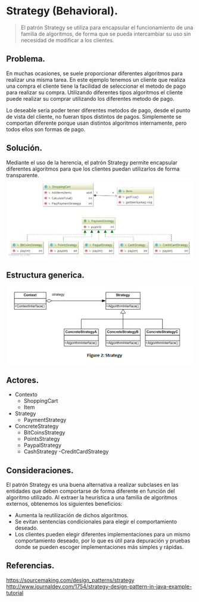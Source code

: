 # Strategy (Behavioral).
>El patrón Strategy se utiliza para encapsular el funcionamiento de una familia de algoritmos, de forma que se pueda intercambiar su uso sin necesidad de modificar a los
 clientes.

## Problema.
En muchas ocasiones, se suele proporcionar diferentes algoritmos para realizar una misma tarea.
En este ejemplo tenemos un cliente que realiza una compra el cliente tiene la facilidad de seleccionar el 
metodo de pago para realizar su compra. 
Utilizando diferentes tipos algoritmos el cliente puede realizar su comprar utilizando los diferentes metodo de pago.

Lo deseable sería poder tener diferentes metodos de pago, desde el punto de vista
del cliente, no fueran tipos distintos de pagos. Simplemente se comportan diferente
porque usan distintos algoritmos internamente, pero todos ellos son formas de pago.

## Solución.
Mediante el uso de la herencia, el patrón Strategy permite encapsular diferentes algoritmos para que los clientes puedan utilizarlos de forma transparente.
![Strategy Diagram](diagramaClases.png)

## Estructura generica.
![Strategy General Diagram](Strategy.png)

## Actores.
- Contexto
    - ShoppingCart
    - Item
- Strategy
    - PaymentStrategy
- ConcreteStrategy
    - BitCoinsStrategy
    - PointsStrategy
    - PaypalStrategy
    - CashStrategy
    -CreditCardStrategy


## Consideraciones.
El patrón Strategy es una buena alternativa a realizar subclases en
las entidades que deben comportarse de forma diferente en función del
algoritmo utilizado. Al extraer la heurística a una familia de algoritmos
externos, obtenemos los siguientes beneficios:
- Aumenta la reutilización de dichos algoritmos.
- Se evitan sentencias condicionales para elegir el comportamiento deseado.
- Los clientes pueden elegir diferentes implementaciones para un mismo comportamiento deseado, por lo que es útil para depuración y pruebas donde se pueden escoger implementaciones más simples y rápidas.

## Referencias.
https://sourcemaking.com/design_patterns/strategy
http://www.journaldev.com/1754/strategy-design-pattern-in-java-example-tutorial


